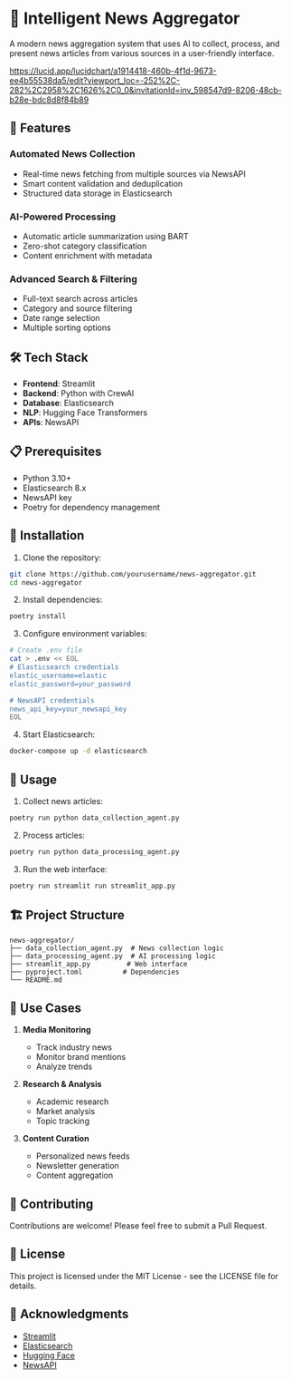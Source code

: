 # 📰 Intelligent News Aggregator

A modern news aggregation system that uses AI to collect, process, and present news articles from various sources in a user-friendly interface.

https://lucid.app/lucidchart/a1914418-460b-4f1d-9673-ee4b55538da5/edit?viewport_loc=-252%2C-282%2C2958%2C1626%2C0_0&invitationId=inv_598547d9-8206-48cb-b28e-bdc8d8f84b89

## 🚀 Features

### Automated News Collection
- Real-time news fetching from multiple sources via NewsAPI
- Smart content validation and deduplication
- Structured data storage in Elasticsearch

### AI-Powered Processing
- Automatic article summarization using BART
- Zero-shot category classification
- Content enrichment with metadata

### Advanced Search & Filtering
- Full-text search across articles
- Category and source filtering
- Date range selection
- Multiple sorting options

## 🛠️ Tech Stack

- **Frontend**: Streamlit
- **Backend**: Python with CrewAI
- **Database**: Elasticsearch
- **NLP**: Hugging Face Transformers
- **APIs**: NewsAPI

## 📋 Prerequisites

- Python 3.10+
- Elasticsearch 8.x
- NewsAPI key
- Poetry for dependency management

## 🔧 Installation

1. Clone the repository:
```bash
git clone https://github.com/yourusername/news-aggregator.git
cd news-aggregator
```

2. Install dependencies:
```bash
poetry install
```

3. Configure environment variables:
```bash
# Create .env file
cat > .env << EOL
# Elasticsearch credentials
elastic_username=elastic
elastic_password=your_password

# NewsAPI credentials
news_api_key=your_newsapi_key
EOL
```

4. Start Elasticsearch:
```bash
docker-compose up -d elasticsearch
```

## 🚀 Usage

1. Collect news articles:
```bash
poetry run python data_collection_agent.py
```

2. Process articles:
```bash
poetry run python data_processing_agent.py
```

3. Run the web interface:
```bash
poetry run streamlit run streamlit_app.py
```

## 🏗️ Project Structure

```
news-aggregator/
├── data_collection_agent.py  # News collection logic
├── data_processing_agent.py  # AI processing logic
├── streamlit_app.py         # Web interface
├── pyproject.toml          # Dependencies
└── README.md
```

## 🌟 Use Cases

1. **Media Monitoring**
   - Track industry news
   - Monitor brand mentions
   - Analyze trends

2. **Research & Analysis**
   - Academic research
   - Market analysis
   - Topic tracking

3. **Content Curation**
   - Personalized news feeds
   - Newsletter generation
   - Content aggregation

## 🤝 Contributing

Contributions are welcome! Please feel free to submit a Pull Request.

## 📝 License

This project is licensed under the MIT License - see the LICENSE file for details.

## 🙏 Acknowledgments

- [Streamlit](https://streamlit.io/)
- [Elasticsearch](https://www.elastic.co/)
- [Hugging Face](https://huggingface.co/)
- [NewsAPI](https://newsapi.org/)